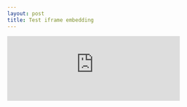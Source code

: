 ```yaml
---
layout: post
title: Test iframe embedding
---
```


<iframe id="theFrame" src="https://dimillerair.shinyapps.io/NevadaPeerMatchPrototype/" style="width:400px;" frameborder="0"></iframe>

